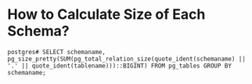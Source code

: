 # How to Calculate Size of Each Schema?

```
postgres# SELECT schemaname, pg_size_pretty(SUM(pg_total_relation_size(quote_ident(schemaname) || '.' || quote_ident(tablename)))::BIGINT) FROM pg_tables GROUP BY schemaname;
```
